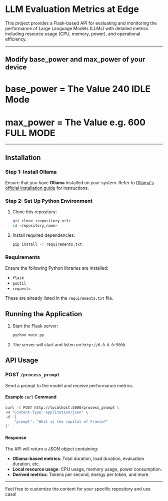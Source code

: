 # LLM Evaluation Metrics at Edge

This project provides a Flask-based API for evaluating and monitoring the performance of Large Language Models (LLMs) with detailed metrics including resource usage (CPU, memory, power), and operational efficiency.

---
## Modify base_power and max_power of your device

# base_power = The Value 240 IDLE Mode
# max_power = The Value e.g. 600  FULL MODE
---

## Installation

### Step 1: Install Ollama
Ensure that you have **Ollama** installed on your system. Refer to [Ollama's official installation guide](https://ollama.ai) for instructions.

### Step 2: Set Up Python Environment
1. Clone this repository:
   ```bash
   git clone <repository_url>
   cd <repository_name>
   ```

2. Install required dependencies:
   ```bash
   pip install -r requirements.txt
   ```

### Requirements
Ensure the following Python libraries are installed:
- `flask`
- `psutil`
- `requests`

These are already listed in the `requirements.txt` file.

## Running the Application
1. Start the Flask server:
   ```bash
   python main.py
   ```

2. The server will start and listen on `http://0.0.0.0:5000`.

## API Usage

### POST `/process_prompt`
Send a prompt to the model and receive performance metrics.

#### Example `curl` Command
```bash
curl -X POST http://localhost:5000/process_prompt \
-H "Content-Type: application/json" \
-d '{
    "prompt": "What is the capital of France?"
}'
```

#### Response
The API will return a JSON object containing:
- **Ollama-based metrics**: Total duration, load duration, evaluation duration, etc.
- **Local resource usage**: CPU usage, memory usage, power consumption.
- **Derived metrics**: Tokens per second, energy per token, and more.

---

Feel free to customize the content for your specific repository and use case!
